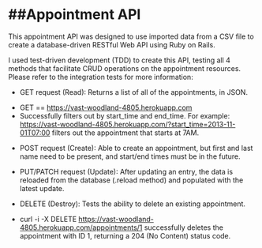 ##Appointment API
=====================

This appointment API was designed to use imported data from a CSV file to create a database-driven RESTful Web API using Ruby on Rails.

I used test-driven development (TDD) to create this API, testing all 4 methods that facilitate CRUD operations on the appointment resources. Please refer to the integration tests for more information:

* GET request (Read): Returns a list of all of the appointments, in JSON.
 - GET == https://vast-woodland-4805.herokuapp.com
 - Successfully filters out by start_time and end_time. 
   For example: https://vast-woodland-4805.herokuapp.com/?start_time=2013-11-01T07:00 filters out the appointment       that starts at 7AM.
 
* POST request (Create): Able to create an appointment, but first and last name need to be present, and start/end times must be in the future.
 
* PUT/PATCH request (Update): After updating an entry, the data is reloaded from the database (.reload method) and populated with the latest update.

* DELETE (Destroy): Tests the ability to delete an existing appointment.
 - curl -i -X DELETE https://vast-woodland-4805.herokuapp.com/appointments/1 successfully deletes the appointment with ID 1, returning a 204 (No Content) status code.








